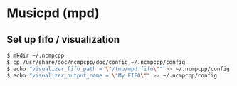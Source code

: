 # Musicpd (mpd)

## Set up fifo / visualization

```sh
$ mkdir ~/.ncmpcpp
$ cp /usr/share/doc/ncmpcpp/doc/config ~/.ncmpcpp/config
$ echo "visualizer_fifo_path = \"/tmp/mpd.fifo\"" >> ~/.ncmpcpp/config
$ echo "visualizer_output_name = \"My FIFO\"" >> ~/.ncmpcpp/config
```
